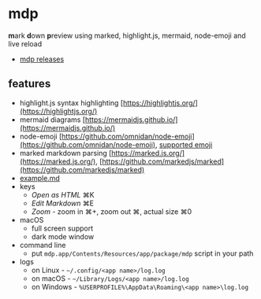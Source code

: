 # mdp
**m**ark **d**own **p**review using marked, highlight.js, mermaid, node-emoji and live reload
- [mdp releases](https://github.com/ericlink/mdp/releases)

## features

- highlight.js syntax highlighting [https://highlightjs.org/](https://highlightjs.org/)
- mermaid diagrams [https://mermaidjs.github.io/](https://mermaidjs.github.io/)
- node-emoji [https://github.com/omnidan/node-emoji](https://github.com/omnidan/node-emoji), [supported emoji](https://raw.githubusercontent.com/omnidan/node-emoji/master/lib/emoji.json)
- marked markdown parsing [https://marked.js.org/](https://marked.js.org/), [https://github.com/markedjs/marked](https://github.com/markedjs/marked)
- [example.md](https://github.com/ericlink/mdp/blob/master/assets/example.md)
- keys
    - _Open as HTML_ &#8984;K
    - _Edit Markdown_ &#8984;E
    - _Zoom_ - zoom in &#8984;+, zoom out &#8984;, actual size &#8984;0
- macOS
    - full screen support
    - dark mode window
- command line
    - put `mdp.app/Contents/Resources/app/package/mdp` script in your path
- logs
    - on Linux - `~/.config/<app name>/log.log`
    - on macOS - `~/Library/Logs/<app name>/log.log`
    - on Windows - `%USERPROFILE%\AppData\Roaming\<app name>\log.log`
